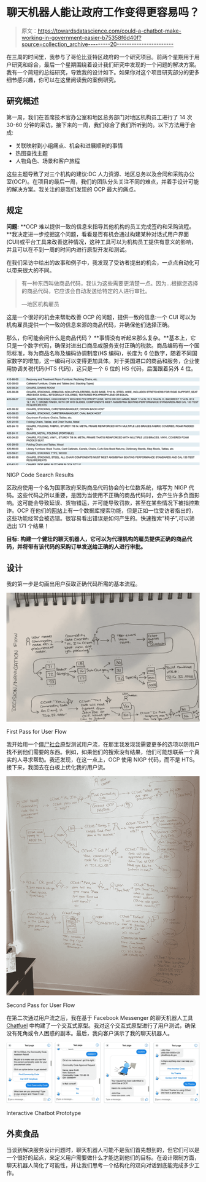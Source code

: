 # 聊天机器人能让政府工作变得更容易吗？

> 原文：<https://towardsdatascience.com/could-a-chatbot-make-working-in-government-easier-b75358f6d40f?source=collection_archive---------20----------------------->

在三周的时间里，我参与了哥伦比亚特区政府的一个研究项目。前两个星期用于用户研究和综合，最后一个星期围绕着设计我们研究中发现的一个问题的解决方案。我有一个简短的总结研究，导致我的设计如下。如果你对这个项目研究部分的更多细节感兴趣，你可以在这里阅读我的案例研究。

## 研究概述

第一周，我们在首席技术官办公室和地区总务部门对地区机构员工进行了 14 次 30-60 分钟的采访。接下来的一周，我们综合了我们所听到的。以下方法用于合成:

*   关联映射到小组痛点、机会和进展顺利的事情
*   热图查找主题
*   人物角色、场景和客户旅程

这些主题导致了对三个机构的建议:DC 人力资源、地区总务以及合同和采购办公室(OCP)。在项目的最后一周，我们的团队分头关注不同的难点，并着手设计可能的解决方案。我关注的是我们发现的 OCP 最大的痛点。

## 规定

**问题:** **OCP 难以提供一致的信息来指导其他机构的员工完成签约和采购流程。**我决定进一步挖掘这个问题，看看是否有机会通过构建某种对话式用户界面(CUI)或平台工具来改善这种情况，这种工具可以为机构员工提供有意义的影响，并且可以在不到一周的时间内进行原型开发和测试。

在我们采访中给出的故事和例子中，我发现了受访者提出的机会，一点点自动化可以带来很大的不同。

> 有一种东西叫做商品代码，我认为这些需要更清楚一点。因为…根据您选择的商品代码，它应该会自动发送给特定的人进行审批。
> 
> —地区机构雇员

这是一个很好的机会来帮助改善 OCP 的问题，提供一致的信息:一个 CUI 可以为机构雇员提供一个一致的信息来源的商品代码，并确保他们选择正确。

那么，你可能会问什么是商品代码？ **事情没有听起来那么复杂。**基本上，它只是一个数字代码，确保对进出口商品或服务支付正确的税款。商品编码有一个国际标准，称为商品名称及编码协调制度(HS 编码)，长度为 6 位数字，随着不同国家数字的增加，这一编码可以变得更加具体。对于美国进口的商品和服务，企业使用协调关税代码(HTS 代码)，这只是一个 6 位的 HS 代码，后面跟着另外 4 位。

![](img/1495b7b46ff79b4e7da3eff12f5daa54.png)

NIGP Code Search Results

区政府使用一个名为国家政府采购商品代码协会的七位数系统，缩写为 NIGP 代码。这些代码之所以重要，是因为当使用不正确的商品代码时，会产生许多负面影响。这可能会导致延误、货物错运，并可能导致罚款，甚至在某些情况下被指控欺诈。OCP 在他们的[网站](http://app.ocp.dc.gov/RUI/information/nigplist.asp)上有一个数据库搜索功能，但是正如一位受访者指出的，这些功能经常会被选错。很容易看出错误是如何产生的。快速搜索“椅子”,可以筛选出 171 个结果！

**目标:** **构建一个健壮的聊天机器人，它可以为代理机构的雇员提供正确的商品代码，并将带有该代码的采购订单发送给正确的人进行审批。**

## 设计

我的第一步是勾画出用户获取正确代码所需的基本流程。

![](img/7304f004873c33001cb59b81baea8bd5.png)

First Pass for User Flow

我开始用一个[僵尸社会](https://botsociety.io/)原型测试用户流，在那里我发现我需要更多的选项以防用户找不到他们需要的东西。例如，如果他们的搜索没有结果，他们可能想联系一个真实的人寻求帮助。我还发现，在这一点上，OCP 使用 NIGP 代码，而不是 HTS。接下来，我回去在白板上优化我的用户流。

![](img/57063bc667b7c62abe08ac36f4534071.png)

Second Pass for User Flow

在第二次通过用户流之后，我在基于 Facebook Messenger 的聊天机器人工具 [Chatfuel](https://chatfuel.com) 中构建了一个交互式原型。我对这个交互式原型进行了用户测试，确保没有死角或令人困惑的副本。最后，我向客户演示了我的聊天机器人。

![](img/4034b95647bdbf26989d0c89a192a33d.png)

Interactive Chatbot Prototype

## 外卖食品

当谈到解决服务设计问题时，聊天机器人可能不是我们首先想到的，但它们可以是一个很好的起点，来定义用户需要做什么才能达到他们的目标。在设计限制方面，聊天机器人简化了可能性，并让我们思考一个结构化的双向对话到底能完成多少工作。